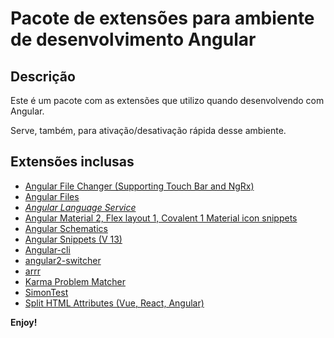 # Pacote de extensões para ambiente de desenvolvimento Angular

## Descrição

Este é um pacote com as extensões que utilizo quando desenvolvendo com Angular.

Serve, também, para ativação/desativação rápida desse ambiente.

## Extensões inclusas

* [Angular File Changer (Supporting Touch Bar and NgRx)](https://marketplace.visualstudio.com/items?itemName=john-crowson.angular-file-changer)
* [Angular Files](https://marketplace.visualstudio.com/items?itemName=alexiv.vscode-angular2-files)
* *[Angular Language Service](https://marketplace.visualstudio.com/items?itemName=Angular.ng-template)*
* [Angular Material 2, Flex layout 1, Covalent 1  Material icon snippets](https://marketplace.visualstudio.com/items?itemName=1tontech.angular-material)
* [Angular Schematics](https://marketplace.visualstudio.com/items?itemName=cyrilletuzi.angular-schematics)
* [Angular Snippets (V 13)](https://marketplace.visualstudio.com/items?itemName=johnpapa.Angular2)
* [Angular-cli](https://marketplace.visualstudio.com/items?itemName=segerdekort.angular-cli)
* [angular2-switcher](https://marketplace.visualstudio.com/items?itemName=infinity1207.angular2-switcher)
* [arrr](https://marketplace.visualstudio.com/items?itemName=obenjiro.arrr)
* [Karma Problem Matcher](https://marketplace.visualstudio.com/items?itemName=rctay.karma-problem-matcher)
* [SimonTest](https://marketplace.visualstudio.com/items?itemName=SimonTest.simontest)
* [Split HTML Attributes (Vue, React, Angular)](https://marketplace.visualstudio.com/items?itemName=dannyconnell.split-html-attributes)

**Enjoy!**
